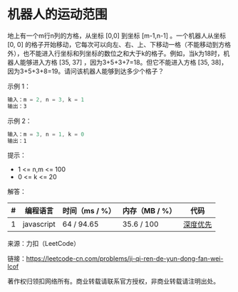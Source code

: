 # 机器人的运动范围

地上有一个m行n列的方格，从坐标 [0,0] 到坐标 [m-1,n-1] 。一个机器人从坐标 [0, 0] 的格子开始移动，它每次可以向左、右、上、下移动一格（不能移动到方格外），也不能进入行坐标和列坐标的数位之和大于k的格子。例如，当k为18时，机器人能够进入方格 [35, 37] ，因为3+5+3+7=18。但它不能进入方格 [35, 38]，因为3+5+3+8=19。请问该机器人能够到达多少个格子？

示例 1：

``` javascript
输入：m = 2, n = 3, k = 1
输出：3
```

示例 2：

``` javascript
输入：m = 3, n = 1, k = 0
输出：1
```

提示：

- 1 <= n,m <= 100
- 0 <= k <= 20

解答：

**#**|**编程语言**|**时间（ms / %）**|**内存（MB / %）**|**代码**
--|--|--|--|--
1|javascript|64 / 94.65|35.6 / 100|[深度优先](./javascript/ac_v1.js)

来源：力扣（LeetCode）

链接：https://leetcode-cn.com/problems/ji-qi-ren-de-yun-dong-fan-wei-lcof

著作权归领扣网络所有。商业转载请联系官方授权，非商业转载请注明出处。
